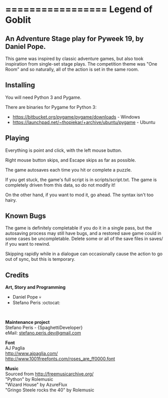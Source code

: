 =================
Legend of Goblit
=================

## An Adventure Stage play for Pyweek 19, by Daniel Pope.

This game was inspired by classic adventure games, but also took inspiration
from single-set stage plays. The competition theme was "One Room" and so
naturally, all of the action is set in the same room.

Installing
----------

You will need Python 3 and Pygame.

There are binaries for Pygame for Python 3:

* https://bitbucket.org/pygame/pygame/downloads - Windows
* https://launchpad.net/~thopiekar/+archive/ubuntu/pygame - Ubuntu

Playing
-------

Everything is point and click, with the left mouse button.

Right mouse button skips, and Escape skips as far as possible.

The game autosaves each time you hit or complete a puzzle.

If you get stuck, the game's full script is in scripts/script.txt. The game
is completely driven from this data, so do not modify it!

On the other hand, if you want to mod it, go ahead. The syntax isn't too
hairy.

Known Bugs
----------

The game is definitely completable if you do it in a single pass, but the
autosaving process may still have bugs, and a restored save game could in some
cases be uncompletable. Delete some or all of the save files in saves/ if you
want to rewind.

Skipping rapidly while in a dialogue can occasionally cause the action to go
out of sync, but this is temporary.

Credits
-------

**Art, Story and Programming**
<br>
- Daniel Pope :skull:
- Stefano Peris :octocat:
<br>

**Maintenance project**
<br>
    Stefano Peris - {SpaghettiDeveloper}
    <br>
    eMail: stefano.peris.dev@gmail.com
<br>

**Font**
<br>
    AJ Paglia
    <br>
    http://www.ajpaglia.com/
    <br>
    http://www.1001freefonts.com/roses_are_ff0000.font
<br>

**Music**
<br>
    Sourced from http://freemusicarchive.org/
<br>
    "Python" by Rolemusic
<br>
    "Wizard House" by AzureFlux
<br>
    "Gringo Steele rocks the 40" by Rolemusic
<br>
